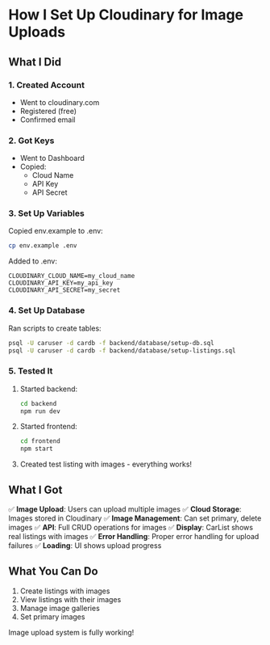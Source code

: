 # How I Set Up Cloudinary for Image Uploads

## What I Did

### 1. Created Account
- Went to cloudinary.com
- Registered (free)
- Confirmed email

### 2. Got Keys
- Went to Dashboard
- Copied:
  - Cloud Name
  - API Key  
  - API Secret

### 3. Set Up Variables
Copied env.example to .env:
```bash
cp env.example .env
```

Added to .env:
```env
CLOUDINARY_CLOUD_NAME=my_cloud_name
CLOUDINARY_API_KEY=my_api_key
CLOUDINARY_API_SECRET=my_secret
```

### 4. Set Up Database
Ran scripts to create tables:
```bash
psql -U caruser -d cardb -f backend/database/setup-db.sql
psql -U caruser -d cardb -f backend/database/setup-listings.sql
```

### 5. Tested It
1. Started backend:
   ```bash
   cd backend
   npm run dev
   ```

2. Started frontend:
   ```bash
   cd frontend
   npm start
   ```

3. Created test listing with images - everything works!

## What I Got

✅ **Image Upload**: Users can upload multiple images
✅ **Cloud Storage**: Images stored in Cloudinary
✅ **Image Management**: Can set primary, delete images
✅ **API**: Full CRUD operations for images
✅ **Display**: CarList shows real listings with images
✅ **Error Handling**: Proper error handling for upload failures
✅ **Loading**: UI shows upload progress

## What You Can Do

1. Create listings with images
2. View listings with their images  
3. Manage image galleries
4. Set primary images

Image upload system is fully working!
